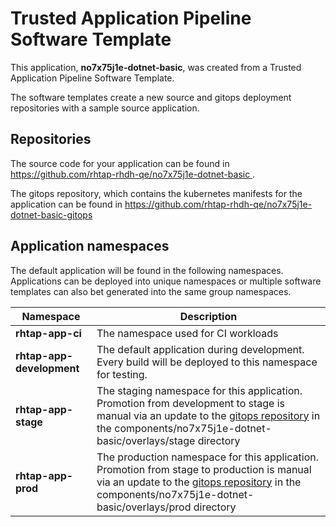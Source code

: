 # Trusted Application Pipeline Software Template

This application, **no7x75j1e-dotnet-basic**, was created from a Trusted Application Pipeline Software Template.

The software templates create a new source and gitops deployment repositories with a sample source application. 

## Repositories

The source code for your application can be found in [https://github.com/rhtap-rhdh-qe/no7x75j1e-dotnet-basic ](https://github.com/rhtap-rhdh-qe/no7x75j1e-dotnet-basic ).
 
The gitops repository, which contains the kubernetes manifests for the application can be found in 
[https://github.com/rhtap-rhdh-qe/no7x75j1e-dotnet-basic-gitops ](https://github.com/rhtap-rhdh-qe/no7x75j1e-dotnet-basic-gitops ) 

## Application namespaces 

The default application will be found in the following namespaces. Applications can be deployed into unique namespaces or multiple software templates can also bet generated into the same group namespaces.  

|  Namespace   |  Description   |  
| -------- | -------- |
| **rhtap-app-ci** | The namespace used for CI workloads |
| **rhtap-app-development** | The default application during development. Every build will be deployed to this namespace for testing. |
| **rhtap-app-stage** | The staging namespace for this application. Promotion from development to stage is manual via an update to the [gitops repository](https://github.com/rhtap-rhdh-qe/no7x75j1e-dotnet-basic-gitops ) in the components/no7x75j1e-dotnet-basic/overlays/stage directory |
| **rhtap-app-prod** | The production namespace for this application. Promotion from stage to production is manual via an update to the [gitops repository](https://github.com/rhtap-rhdh-qe/no7x75j1e-dotnet-basic-gitops ) in the components/no7x75j1e-dotnet-basic/overlays/prod directory |